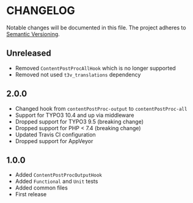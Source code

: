 CHANGELOG
=========

Notable changes will be documented in this file. The project adheres to [Semantic Versioning].

Unreleased
----------

* Removed `ContentPostProcAllHook` which is no longer supported
* Removed not used `t3v_translations` dependency

2.0.0
-----

* Changed hook from `contentPostProc-output` to `contentPostProc-all`
* Support for TYPO3 10.4 and up via middleware
* Dropped support for TYPO3 9.5 (breaking change)
* Dropped support for PHP < 7.4 (breaking change)
* Updated Travis CI configuration
* Dropped support for AppVeyor

1.0.0
-----

* Added `ContentPostProcOutputHook`
* Added `Functional` and `Unit` tests
* Added common files
* First release

[Semantic Versioning]: http://semver.org "Semantic Versioning"
